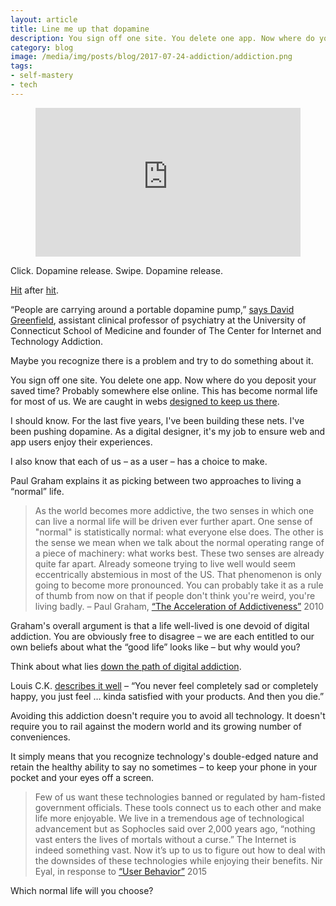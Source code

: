 ```yaml
---
layout: article
title: Line me up that dopamine
description: You sign off one site. You delete one app. Now where do you deposit your saved time? Probably somewhere else online. This has become normal life for most of us. We are caught in webs designed to keep us there. I should know. For the last five years, I've been building these nets. I've been pushing dopamine.
category: blog
image: /media/img/posts/blog/2017-07-24-addiction/addiction.png
tags: 
- self-mastery
- tech
---
```


<figure>
<style>.embed-container { position: relative; padding-bottom: 56.25%; height: 0; overflow: hidden; max-width: 100%; } .embed-container iframe, .embed-container object, .embed-container embed { position: absolute; top: 0; left: 0; width: 100%; height: 100%; }</style><div class='embed-container'>


<iframe src='https://www.youtube.com/embed/tf9ZhU7zF8s' frameborder='0' allowfullscreen></iframe></div>
</figure>

<p>Click. Dopamine release. Swipe. Dopamine release.</p>

<p><a href="http://www.nytimes.com/2010/03/18/fashion/18FITNESS.html">Hit</a> after <a href="https://www.nytimes.com/2017/01/09/well/live/hooked-on-our-smartphones.html">hit</a>.</p>

<p>&ldquo;People are carrying around a portable dopamine pump,&rdquo; <a href="https://www.nytimes.com/2017/03/13/health/teenagers-drugs-smartphones.html">says David Greenfield</a>, assistant clinical professor of psychiatry at the University of Connecticut School of Medicine and founder of The Center for Internet and Technology Addiction.</p>

<p>Maybe you recognize there is a problem and try to do something about it.</p>

<p>You sign off one site. You delete one app. Now where do you deposit your saved time? Probably somewhere else online. This has become normal life for most of us. We are caught in webs <a href="https://www.nirandfar.com/2012/07/the-art-of-manipulation.html">designed to keep us there</a>.</p>

<p>I should know. For the last five years, I've been building these nets. I've been pushing dopamine. As a digital designer, it's my job to ensure web and app users enjoy their experiences.</p>

<p>I also know that each of us – as a user – has a choice to make.</p>

<p>Paul Graham explains it as picking between two approaches to living a &ldquo;normal&rdquo; life.</p>

<blockquote>
As the world becomes more addictive, the two senses in which one can live a normal life will be driven ever further apart. One sense of "normal" is statistically normal: what everyone else does. The other is the sense we mean when we talk about the normal operating range of a piece of machinery: what works best. These two senses are already quite far apart. Already someone trying to live well would seem eccentrically abstemious in most of the US. That phenomenon is only going to become more pronounced. You can probably take it as a rule of thumb from now on that if people don't think you're weird, you're living badly.
<citation>– Paul Graham, <a href="http://www.paulgraham.com/addiction.html">&ldquo;The Acceleration of Addictiveness&rdquo;</a> 2010</citation>
</blockquote>

<p>Graham's overall argument is that a life well-lived is one devoid of digital addiction. You are obviously free to disagree – we are each entitled to our own beliefs about what the &ldquo;good life&rdquo; looks like – but why would you?</p>

<p>Think about what lies <a href="http://nymag.com/selectall/2016/09/andrew-sullivan-technology-almost-killed-me.html">down the path of digital addiction</a>.</p>

<p>Louis C.K. <a href="https://www.youtube.com/watch?v=5HbYScltf1c">describes it well</a> – &ldquo;You never feel completely sad or completely happy, you just feel … kinda satisfied with your products. And then you die.&rdquo;</p>

<p>Avoiding this addiction doesn't require you to avoid all technology. It doesn't require you to rail against the modern world and its growing number of conveniences.</p>

<p>It simply means that you recognize technology's double-edged nature and retain the healthy ability to say no sometimes – to keep your phone in your pocket and your eyes off a screen.</p>

<blockquote>
Few of us want these technologies banned or regulated by ham-fisted government officials. These tools connect us to each other and make life more enjoyable. We live in a tremendous age of technological advancement but as Sophocles said over 2,000 years ago, “nothing vast enters the lives of mortals without a curse.” The Internet is indeed something vast. Now it’s up to us to figure out how to deal with the downsides of these technologies while enjoying their benefits.
<citation>Nir Eyal, in response to <a href="https://aeon.co/essays/if-the-internet-is-addictive-why-don-t-we-regulate-it">&ldquo;User Behavior&rdquo;</a> 2015</citation>
</blockquote>

<p>Which normal life will you choose?</p>











